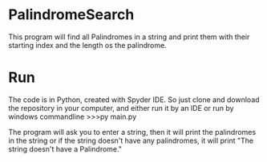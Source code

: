 # PalindromeSearch

This program will find all Palindromes in a string and print them with their starting index and the length os the palindrome.

# Run
The code is in Python, created with Spyder IDE. So just clone and download the repository in your computer, 
and either run it by an IDE or run by windows commandline >>>py main.py 

The program will ask you to enter a string, then it will print the palindromes in the string or if the string doesn't have any
palindromes, it will print "The string doesn't have a Palindrome."


